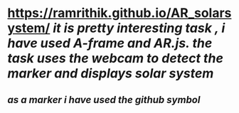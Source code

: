 # https://ramrithik.github.io/AR_solarsystem/ <i>it is pretty interesting task , i have used A-frame and AR.js. the task uses the webcam to detect the marker and displays solar system
## as a marker i have used the github symbol
